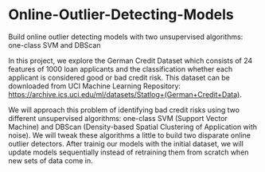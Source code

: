 # Online-Outlier-Detecting-Models
Build online outlier detecting models with two unsupervised algorithms: one-class SVM and DBScan


In this project, we explore the German Credit Dataset which consists of 24 features of 1000 loan applicants and the classification whether each applicant is considered good or bad credit risk. This dataset can be downloaded from UCI Machine Learning Repository: https://archive.ics.uci.edu/ml/datasets/Statlog+(German+Credit+Data).

We will approach this problem of identifying bad credit risks using two different unsupervised algorithms: one-class SVM (Support Vector Machine) and DBScan (Density-based Spatial Clustering of Application with noise). We will tweak these algorithms a little to build two disparate online outlier detectors. After trainig our models with the initial dataset, we will update models sequentially instead of retraining them from scratch when new sets of data come in.
